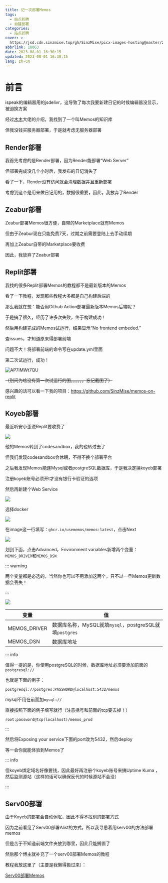 ```yaml
---
title: 记一次部署Memos
tags:
  - 站点折腾
  - 自建部署
categories:
  - 站点折腾
cover: >-
  https://jsd.cdn.sinzmise.top/gh/SinzMise/picx-images-hosting@master/20230801/未标题-1.66u9tpp5tsw0.webp
abbrlink: 18063
date: 2023-08-01 16:30:15
updated: 2023-08-01 16:30:15
lang: zh-CN
---
```

# 前言
ispeak的编辑器用的jsdelivr，这导致了每次我要新建日记的时候编辑器没显示，被迫换方案

经过[木木](https://immmmm.com/hi-memos/)大佬的介绍，我找到了一个叫Memos的知识库

但我没钱买服务器部署，于是就考虑无服务器部署
## Render部署
我首先考虑的是Render部署，因为Render能部署“Web Server”

但部署完成没几个小时后，我发布的日记消失了

看了一下，Render没有访问就会清理数据并且重新部署

考虑到这个是用来做日记用的，数据很重要，因此，我放弃了Render
## Zeabur部署
Zeabur部署Memos很方便，自带的Marketplace就有Memos

但由于Zeabur现在只能免费7天，过期之前需要登陆上去手动续期

再加上Zeabur自带的Marketplace要收费

因此，我放弃了Zeabur部署
## Replit部署
我找的很多Replit部署Memos的教程都不是最新版本的Memos

看了一下教程，发现那些教程大多都是自己构建后端的

那么我就在想：能否用Github Action部署最新版本Memos后端呢？

于是搞了很久，经历了许多次失败，终于构建成功！

然后用构建完成的Memos试运行，结果显示“No frontend embeded.”

查issues，才知道原来得部署前端

问题不大！将部署前端的命令写在update.yml里面

第二次试运行，成功！

![AP7iMWt7QU](https://jsd.cdn.sinzmise.top/gh/SinzMise/picx-images-hosting@master/20230801/AP7iMWt7QU.6stfiu4ghlk0.png)

~~（别问为啥没有第一次试运行的图。。。。。。忘记截图了）~~

感兴趣的话可以看一下我的项目：https://github.com/SinzMise/memos-on-replit
## Koyeb部署
最近听安小歪说Replit要收费了

![](https://jsd.cdn.sinzmise.top/gh/SinzMise/MYPictures@master/QQ_EqAgdYlEts.png)

他的Memos转到了codesandbox，我的也转过去了

但我们发现codesandbox会休眠，不得不换个部署平台

之后我发现Memos能连Mysql或者postgreSQL数据库，于是我决定换koyeb部署

注册koyeb账号必须开t才没有银行卡验证的选项

然后再新建个Web Service

![](https://jsd.cdn.sinzmise.top/gh/SinzMise/MYPictures@master/msedge_Kd4LmCDhpM.png)

选择docker

![](https://jsd.cdn.sinzmise.top/gh/SinzMise/MYPictures@master/msedge_rAnK6dlRB5.png)

在image这一行填写：`ghcr.io/usememos/memos:latest`，点击Next

![](https://jsd.cdn.sinzmise.top/gh/SinzMise/MYPictures@master/msedge_3pmSNqxnlH.png)

划到下面，点击Advanced，Environment variables新增两个变量：`MEMOS_DRIVER`和`MEMOS_DSN`

::: warning

两个变量都是必选的，当然你也可以不用添加这两个，只不过一旦Memos更新数据会丢失！

:::

![](https://jsd.cdn.sinzmise.top/gh/SinzMise/MYPictures@master/msedge_3jo6namzf5.png)

| 变量      | 值 |
| ----------- | ----------- |
|MEMOS_DRIVER|数据库名称，MySQL就填`mysql`，postgreSQL就填`postgres`|
|MEMOS_DSN|数据库地址|

::: info

值得一提的是，你使用postgreSQL的时候，数据库地址必须要添加前面的`postgresql://`

也就是下面的例子：
```
postgresql://postgres:PASSWORD@localhost:5432/memos
```
mysql不用在前面加`mysql://`

直接按照下面的例子填写就行（注意括号和前面的tcp要去掉！）
```
root:password@tcp(localhost)/memos_prod

```

:::

然后将Exposing your service下面的port改为5432，然后deploy

等一会你就能体验到Memos了

::: info

但koyeb绑定域名好像要钱，因此最好再注册个koyeb账号来搞Uptime Kuma ，然后监测源站（这样的话可以确保反代的时候源站不会没）

:::

## Serv00部署
由于Koyeb的部署会自动休眠，因此不得不找别的部署方式

因为之前看见了Serv00部署Alist的方式，所以我寻思着用serv00的方法部署memos

但是苦于不知道前端文件夹放到哪里，因此只能搁置了

然后那个博主就补充了一个serv00部署Memos的教程

教程我放这里了（主要是我懒得搬过来）：

[Serv00部署Memos](https://runoneall.github.io/article/Serv00%E6%90%AD%E5%BB%BA%E5%90%84%E7%A7%8D%E6%9C%8D%E5%8A%A1.html#Memos)

